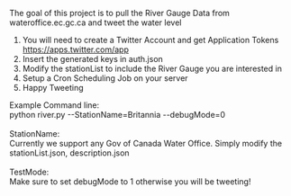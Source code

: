 The goal of this project is to pull the River Gauge Data from wateroffice.ec.gc.ca and tweet the water level <br>

1) You will need to create a Twitter Account and get Application Tokens<br>
https://apps.twitter.com/app<br>
2) Insert the generated keys in auth.json<br>
3) Modify the stationList to include the River Gauge you are interested in<br>
3) Setup a Cron Scheduling Job on your server<br>
4) Happy Tweeting<br>

Example Command line:<br>
python river.py --StationName=Britannia --debugMode=0<br>
<br>
StationName:<br>
Currently we support any Gov of Canada Water Office.  Simply modify the stationList.json, description.json<br>
<br>
TestMode:<br>
Make sure to set debugMode to 1 otherwise you will be tweeting!<br>
